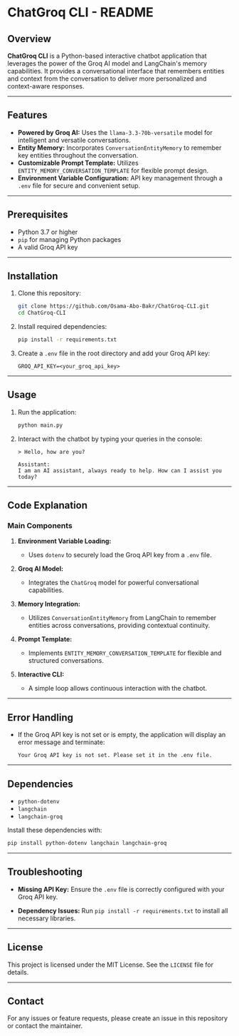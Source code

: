 # ChatGroq CLI - README

## Overview

**ChatGroq CLI** is a Python-based interactive chatbot application that leverages the power of the Groq AI model and LangChain's memory capabilities. It provides a conversational interface that remembers entities and context from the conversation to deliver more personalized and context-aware responses.

---

## Features

- **Powered by Groq AI:** Uses the `llama-3.3-70b-versatile` model for intelligent and versatile conversations.
- **Entity Memory:** Incorporates `ConversationEntityMemory` to remember key entities throughout the conversation.
- **Customizable Prompt Template:** Utilizes `ENTITY_MEMORY_CONVERSATION_TEMPLATE` for flexible prompt design.
- **Environment Variable Configuration:** API key management through a `.env` file for secure and convenient setup.

---

## Prerequisites

- Python 3.7 or higher
- `pip` for managing Python packages
- A valid Groq API key

---

## Installation

1. Clone this repository:
   ```bash
   git clone https://github.com/Osama-Abo-Bakr/ChatGroq-CLI.git
   cd ChatGroq-CLI
   ```

2. Install required dependencies:
   ```bash
   pip install -r requirements.txt
   ```

3. Create a `.env` file in the root directory and add your Groq API key:
   ```env
   GROQ_API_KEY=<your_groq_api_key>
   ```

---

## Usage

1. Run the application:
   ```bash
   python main.py
   ```

2. Interact with the chatbot by typing your queries in the console:
   ```plaintext
   > Hello, how are you?
   
   Assistant:
   I am an AI assistant, always ready to help. How can I assist you today?
   ```

---

## Code Explanation

### Main Components

1. **Environment Variable Loading:**
   - Uses `dotenv` to securely load the Groq API key from a `.env` file.

2. **Groq AI Model:**
   - Integrates the `ChatGroq` model for powerful conversational capabilities.

3. **Memory Integration:**
   - Utilizes `ConversationEntityMemory` from LangChain to remember entities across conversations, providing contextual continuity.

4. **Prompt Template:**
   - Implements `ENTITY_MEMORY_CONVERSATION_TEMPLATE` for flexible and structured conversations.

5. **Interactive CLI:**
   - A simple loop allows continuous interaction with the chatbot.

---

## Error Handling

- If the Groq API key is not set or is empty, the application will display an error message and terminate:
  ```plaintext
  Your Groq API key is not set. Please set it in the .env file.
  ```

---

## Dependencies

- `python-dotenv`
- `langchain`
- `langchain-groq`

Install these dependencies with:
```bash
pip install python-dotenv langchain langchain-groq
```

---

## Troubleshooting

- **Missing API Key:**
  Ensure the `.env` file is correctly configured with your Groq API key.

- **Dependency Issues:**
  Run `pip install -r requirements.txt` to install all necessary libraries.

---

## License

This project is licensed under the MIT License. See the `LICENSE` file for details.

---

## Contact

For any issues or feature requests, please create an issue in this repository or contact the maintainer.